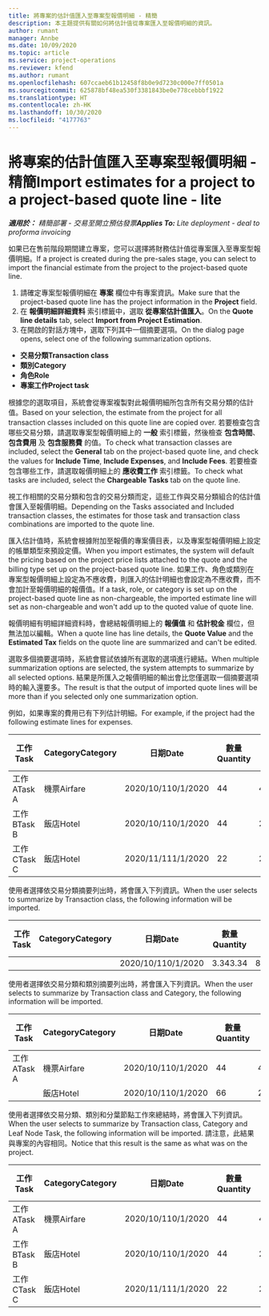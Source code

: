 ```yaml
---
title: 將專案的估計值匯入至專案型報價明細 - 精簡
description: 本主題提供有關如何將估計值從專案匯入至報價明細的資訊。
author: rumant
manager: Annbe
ms.date: 10/09/2020
ms.topic: article
ms.service: project-operations
ms.reviewer: kfend
ms.author: rumant
ms.openlocfilehash: 607ccaeb61b12458f8b0e9d7230c000e7ff0501a
ms.sourcegitcommit: 625878bf48ea530f3381843be0e778cebbbf1922
ms.translationtype: HT
ms.contentlocale: zh-HK
ms.lasthandoff: 10/30/2020
ms.locfileid: "4177763"
---
```

# <a name="import-estimates-for-a-project-to-a-project-based-quote-line---lite"></a><span data-ttu-id="09f70-103">將專案的估計值匯入至專案型報價明細 - 精簡</span><span class="sxs-lookup"><span data-stu-id="09f70-103">Import estimates for a project to a project-based quote line - lite</span></span>

<span data-ttu-id="09f70-104">_**適用於：** 精簡部署 - 交易至開立預估發票_</span><span class="sxs-lookup"><span data-stu-id="09f70-104">_**Applies To:** Lite deployment - deal to proforma invoicing_</span></span>

<span data-ttu-id="09f70-105">如果已在售前階段期間建立專案，您可以選擇將財務估計值從專案匯入至專案型報價明細。</span><span class="sxs-lookup"><span data-stu-id="09f70-105">If a project is created during the pre-sales stage, you can select to import the financial estimate from the project to the project-based quote line.</span></span>

1. <span data-ttu-id="09f70-106">請確定專案型報價明細在 **專案** 欄位中有專案資訊。</span><span class="sxs-lookup"><span data-stu-id="09f70-106">Make sure that the project-based quote line has the project information in the **Project** field.</span></span>
2. <span data-ttu-id="09f70-107">在 **報價明細詳細資料** 索引標籤中，選取 **從專案估計值匯入**。</span><span class="sxs-lookup"><span data-stu-id="09f70-107">On the **Quote line details** tab, select **Import from Project Estimation**.</span></span>
3. <span data-ttu-id="09f70-108">在開啟的對話方塊中，選取下列其中一個摘要選項。</span><span class="sxs-lookup"><span data-stu-id="09f70-108">On the dialog page opens, select one of the following summarization options.</span></span>

  - <span data-ttu-id="09f70-109">**交易分類**</span><span class="sxs-lookup"><span data-stu-id="09f70-109">**Transaction class**</span></span>
  - <span data-ttu-id="09f70-110">**類別**</span><span class="sxs-lookup"><span data-stu-id="09f70-110">**Category**</span></span>
  - <span data-ttu-id="09f70-111">**角色**</span><span class="sxs-lookup"><span data-stu-id="09f70-111">**Role**</span></span> 
  - <span data-ttu-id="09f70-112">**專案工作**</span><span class="sxs-lookup"><span data-stu-id="09f70-112">**Project task**</span></span>

<span data-ttu-id="09f70-113">根據您的選取項目，系統會從專案複製對此報價明細所包含所有交易分類的估計值。</span><span class="sxs-lookup"><span data-stu-id="09f70-113">Based on your selection, the estimate from the project for all transaction classes included on this quote line are copied over.</span></span> <span data-ttu-id="09f70-114">若要檢查包含哪些交易分類，請選取專案型報價明細上的 **一般** 索引標籤，然後檢查 **包含時間**、**包含費用** 及 **包含服務費** 的值。</span><span class="sxs-lookup"><span data-stu-id="09f70-114">To check what transaction classes are included, select the **General** tab on the project-based quote line, and check the values for **Include Time**, **Include Expenses**, and **Include Fees**.</span></span>  <span data-ttu-id="09f70-115">若要檢查包含哪些工作，請選取報價明細上的 **應收費工作** 索引標籤。</span><span class="sxs-lookup"><span data-stu-id="09f70-115">To check what tasks are included, select the **Chargeable Tasks** tab on the quote line.</span></span>

<span data-ttu-id="09f70-116">視工作相關的交易分類和包含的交易分類而定，這些工作與交易分類組合的估計值會匯入至報價明細。</span><span class="sxs-lookup"><span data-stu-id="09f70-116">Depending on the Tasks associated and Included transaction classes, the estimates for those task and transaction class combinations are imported to the quote line.</span></span>

<span data-ttu-id="09f70-117">匯入估計值時，系統會根據附加至報價的專案價目表，以及專案型報價明細上設定的帳單類型來預設定價。</span><span class="sxs-lookup"><span data-stu-id="09f70-117">When you import estimates, the system will default the pricing based on the project price lists attached to the quote and the billing type set up on the project-based quote line.</span></span> <span data-ttu-id="09f70-118">如果工作、角色或類別在專案型報價明細上設定為不應收費，則匯入的估計明細也會設定為不應收費，而不會加計至報價明細的報價值。</span><span class="sxs-lookup"><span data-stu-id="09f70-118">If a task, role, or category is set up on the project-based quote line as non-chargeable, the imported estimate line will set as non-chargeable and won't add up to the quoted value of quote line.</span></span>

<span data-ttu-id="09f70-119">報價明細有明細詳細資料時，會總結報價明細上的 **報價值** 和 **估計稅金** 欄位，但無法加以編輯。</span><span class="sxs-lookup"><span data-stu-id="09f70-119">When a quote line has line details, the **Quote Value** and the **Estimated Tax** fields on the quote line are summarized and can't be edited.</span></span>

<span data-ttu-id="09f70-120">選取多個摘要選項時，系統會嘗試依據所有選取的選項進行總結。</span><span class="sxs-lookup"><span data-stu-id="09f70-120">When multiple summarization options are selected, the system attempts to summarize by all selected options.</span></span> <span data-ttu-id="09f70-121">結果是所匯入之報價明細的輸出會比您僅選取一個摘要選項時的輸入還要多。</span><span class="sxs-lookup"><span data-stu-id="09f70-121">The result is that the output of imported quote lines will be more than if you selected only one summarization option.</span></span>

<span data-ttu-id="09f70-122">例如，如果專案的費用已有下列估計明細。</span><span class="sxs-lookup"><span data-stu-id="09f70-122">For example, if the project had the following estimate lines for expenses.</span></span>

| <span data-ttu-id="09f70-123">工作​​</span><span class="sxs-lookup"><span data-stu-id="09f70-123">Task</span></span> | <span data-ttu-id="09f70-124">Category</span><span class="sxs-lookup"><span data-stu-id="09f70-124">Category</span></span> | <span data-ttu-id="09f70-125">日期</span><span class="sxs-lookup"><span data-stu-id="09f70-125">Date</span></span> | <span data-ttu-id="09f70-126">數量</span><span class="sxs-lookup"><span data-stu-id="09f70-126">Quantity</span></span> | <span data-ttu-id="09f70-127">單價</span><span class="sxs-lookup"><span data-stu-id="09f70-127">Unit price</span></span> | <span data-ttu-id="09f70-128">總數</span><span class="sxs-lookup"><span data-stu-id="09f70-128">Amount</span></span> |
| --- | --- | --- | --- | --- | --- |
| <span data-ttu-id="09f70-129">工作 A</span><span class="sxs-lookup"><span data-stu-id="09f70-129">Task A</span></span> | <span data-ttu-id="09f70-130">機票</span><span class="sxs-lookup"><span data-stu-id="09f70-130">Airfare</span></span> | <span data-ttu-id="09f70-131">2020/10/1</span><span class="sxs-lookup"><span data-stu-id="09f70-131">10/1/2020</span></span> | <span data-ttu-id="09f70-132">4</span><span class="sxs-lookup"><span data-stu-id="09f70-132">4</span></span> | <span data-ttu-id="09f70-133">400</span><span class="sxs-lookup"><span data-stu-id="09f70-133">400</span></span> | <span data-ttu-id="09f70-134">1600</span><span class="sxs-lookup"><span data-stu-id="09f70-134">1600</span></span> |
| <span data-ttu-id="09f70-135">工作 B</span><span class="sxs-lookup"><span data-stu-id="09f70-135">Task B</span></span> | <span data-ttu-id="09f70-136">飯店</span><span class="sxs-lookup"><span data-stu-id="09f70-136">Hotel</span></span> | <span data-ttu-id="09f70-137">2020/10/1</span><span class="sxs-lookup"><span data-stu-id="09f70-137">10/1/2020</span></span> | <span data-ttu-id="09f70-138">4</span><span class="sxs-lookup"><span data-stu-id="09f70-138">4</span></span> | <span data-ttu-id="09f70-139">200</span><span class="sxs-lookup"><span data-stu-id="09f70-139">200</span></span> | <span data-ttu-id="09f70-140">800</span><span class="sxs-lookup"><span data-stu-id="09f70-140">800</span></span> |
| <span data-ttu-id="09f70-141">工作 C</span><span class="sxs-lookup"><span data-stu-id="09f70-141">Task C</span></span> | <span data-ttu-id="09f70-142">飯店</span><span class="sxs-lookup"><span data-stu-id="09f70-142">Hotel</span></span> | <span data-ttu-id="09f70-143">2020/11/1</span><span class="sxs-lookup"><span data-stu-id="09f70-143">11/1/2020</span></span> | <span data-ttu-id="09f70-144">2</span><span class="sxs-lookup"><span data-stu-id="09f70-144">2</span></span> | <span data-ttu-id="09f70-145">200</span><span class="sxs-lookup"><span data-stu-id="09f70-145">200</span></span> | <span data-ttu-id="09f70-146">400</span><span class="sxs-lookup"><span data-stu-id="09f70-146">400</span></span> |

<span data-ttu-id="09f70-147">使用者選擇依交易分類摘要列出時，將會匯入下列資訊。</span><span class="sxs-lookup"><span data-stu-id="09f70-147">When the user selects to summarize by Transaction class, the following information will be imported.</span></span>

| <span data-ttu-id="09f70-148">工作​​</span><span class="sxs-lookup"><span data-stu-id="09f70-148">Task</span></span> | <span data-ttu-id="09f70-149">Category</span><span class="sxs-lookup"><span data-stu-id="09f70-149">Category</span></span> | <span data-ttu-id="09f70-150">日期</span><span class="sxs-lookup"><span data-stu-id="09f70-150">Date</span></span> | <span data-ttu-id="09f70-151">數量</span><span class="sxs-lookup"><span data-stu-id="09f70-151">Quantity</span></span> | <span data-ttu-id="09f70-152">單價</span><span class="sxs-lookup"><span data-stu-id="09f70-152">Unit price</span></span> | <span data-ttu-id="09f70-153">總數</span><span class="sxs-lookup"><span data-stu-id="09f70-153">Amount</span></span> |
| --- | --- | --- | --- | --- | --- |
|||<span data-ttu-id="09f70-154">2020/10/1</span><span class="sxs-lookup"><span data-stu-id="09f70-154">10/1/2020</span></span> | <span data-ttu-id="09f70-155">3.34</span><span class="sxs-lookup"><span data-stu-id="09f70-155">3.34</span></span> | <span data-ttu-id="09f70-156">840</span><span class="sxs-lookup"><span data-stu-id="09f70-156">840</span></span> | <span data-ttu-id="09f70-157">2800</span><span class="sxs-lookup"><span data-stu-id="09f70-157">2800</span></span> |

<span data-ttu-id="09f70-158">使用者選擇依交易分類和類別摘要列出時，將會匯入下列資訊。</span><span class="sxs-lookup"><span data-stu-id="09f70-158">When the user selects to summarize by Transaction class and Category, the following information will be imported.</span></span>

| <span data-ttu-id="09f70-159">工作​​</span><span class="sxs-lookup"><span data-stu-id="09f70-159">Task</span></span> | <span data-ttu-id="09f70-160">Category</span><span class="sxs-lookup"><span data-stu-id="09f70-160">Category</span></span> | <span data-ttu-id="09f70-161">日期</span><span class="sxs-lookup"><span data-stu-id="09f70-161">Date</span></span> | <span data-ttu-id="09f70-162">數量</span><span class="sxs-lookup"><span data-stu-id="09f70-162">Quantity</span></span> | <span data-ttu-id="09f70-163">單價</span><span class="sxs-lookup"><span data-stu-id="09f70-163">Unit price</span></span> | <span data-ttu-id="09f70-164">總數</span><span class="sxs-lookup"><span data-stu-id="09f70-164">Amount</span></span> |
| --- | --- | --- | --- | --- | --- |
| <span data-ttu-id="09f70-165">工作 A</span><span class="sxs-lookup"><span data-stu-id="09f70-165">Task A</span></span> | <span data-ttu-id="09f70-166">機票</span><span class="sxs-lookup"><span data-stu-id="09f70-166">Airfare</span></span> | <span data-ttu-id="09f70-167">2020/10/1</span><span class="sxs-lookup"><span data-stu-id="09f70-167">10/1/2020</span></span> | <span data-ttu-id="09f70-168">4</span><span class="sxs-lookup"><span data-stu-id="09f70-168">4</span></span> | <span data-ttu-id="09f70-169">400</span><span class="sxs-lookup"><span data-stu-id="09f70-169">400</span></span> | <span data-ttu-id="09f70-170">1600</span><span class="sxs-lookup"><span data-stu-id="09f70-170">1600</span></span> |
| | <span data-ttu-id="09f70-171">飯店</span><span class="sxs-lookup"><span data-stu-id="09f70-171">Hotel</span></span> | <span data-ttu-id="09f70-172">2020/10/1</span><span class="sxs-lookup"><span data-stu-id="09f70-172">10/1/2020</span></span> | <span data-ttu-id="09f70-173">6</span><span class="sxs-lookup"><span data-stu-id="09f70-173">6</span></span> | <span data-ttu-id="09f70-174">200</span><span class="sxs-lookup"><span data-stu-id="09f70-174">200</span></span> | <span data-ttu-id="09f70-175">1200</span><span class="sxs-lookup"><span data-stu-id="09f70-175">1200</span></span> |

<span data-ttu-id="09f70-176">使用者選擇依交易分類、類別和分葉節點工作來總結時，將會匯入下列資訊。</span><span class="sxs-lookup"><span data-stu-id="09f70-176">When the user selects to summarize by Transaction class, Category and Leaf Node Task, the following information will be imported.</span></span> <span data-ttu-id="09f70-177">請注意，此結果與專案的內容相同。</span><span class="sxs-lookup"><span data-stu-id="09f70-177">Notice that this result is the same as what was on the project.</span></span>

| <span data-ttu-id="09f70-178">工作​​</span><span class="sxs-lookup"><span data-stu-id="09f70-178">Task</span></span> | <span data-ttu-id="09f70-179">Category</span><span class="sxs-lookup"><span data-stu-id="09f70-179">Category</span></span> | <span data-ttu-id="09f70-180">日期</span><span class="sxs-lookup"><span data-stu-id="09f70-180">Date</span></span> | <span data-ttu-id="09f70-181">數量</span><span class="sxs-lookup"><span data-stu-id="09f70-181">Quantity</span></span> | <span data-ttu-id="09f70-182">單價</span><span class="sxs-lookup"><span data-stu-id="09f70-182">Unit price</span></span> | <span data-ttu-id="09f70-183">總數</span><span class="sxs-lookup"><span data-stu-id="09f70-183">Amount</span></span> |
| --- | --- | --- | --- | --- | --- |
| <span data-ttu-id="09f70-184">工作 A</span><span class="sxs-lookup"><span data-stu-id="09f70-184">Task A</span></span> | <span data-ttu-id="09f70-185">機票</span><span class="sxs-lookup"><span data-stu-id="09f70-185">Airfare</span></span> | <span data-ttu-id="09f70-186">2020/10/1</span><span class="sxs-lookup"><span data-stu-id="09f70-186">10/1/2020</span></span> | <span data-ttu-id="09f70-187">4</span><span class="sxs-lookup"><span data-stu-id="09f70-187">4</span></span> | <span data-ttu-id="09f70-188">400</span><span class="sxs-lookup"><span data-stu-id="09f70-188">400</span></span> | <span data-ttu-id="09f70-189">1600</span><span class="sxs-lookup"><span data-stu-id="09f70-189">1600</span></span> |
| <span data-ttu-id="09f70-190">工作 B</span><span class="sxs-lookup"><span data-stu-id="09f70-190">Task B</span></span> | <span data-ttu-id="09f70-191">飯店</span><span class="sxs-lookup"><span data-stu-id="09f70-191">Hotel</span></span> | <span data-ttu-id="09f70-192">2020/10/1</span><span class="sxs-lookup"><span data-stu-id="09f70-192">10/1/2020</span></span> | <span data-ttu-id="09f70-193">4</span><span class="sxs-lookup"><span data-stu-id="09f70-193">4</span></span> | <span data-ttu-id="09f70-194">200</span><span class="sxs-lookup"><span data-stu-id="09f70-194">200</span></span> | <span data-ttu-id="09f70-195">800</span><span class="sxs-lookup"><span data-stu-id="09f70-195">800</span></span> |
| <span data-ttu-id="09f70-196">工作 C</span><span class="sxs-lookup"><span data-stu-id="09f70-196">Task C</span></span> | <span data-ttu-id="09f70-197">飯店</span><span class="sxs-lookup"><span data-stu-id="09f70-197">Hotel</span></span> | <span data-ttu-id="09f70-198">2020/11/1</span><span class="sxs-lookup"><span data-stu-id="09f70-198">11/1/2020</span></span> | <span data-ttu-id="09f70-199">2</span><span class="sxs-lookup"><span data-stu-id="09f70-199">2</span></span> | <span data-ttu-id="09f70-200">200</span><span class="sxs-lookup"><span data-stu-id="09f70-200">200</span></span> | <span data-ttu-id="09f70-201">400</span><span class="sxs-lookup"><span data-stu-id="09f70-201">400</span></span> |
